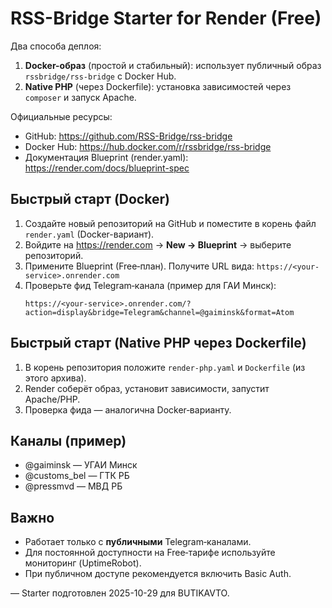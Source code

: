 # RSS-Bridge Starter for Render (Free)

Два способа деплоя:
1) **Docker-образ** (простой и стабильный): использует публичный образ `rssbridge/rss-bridge` с Docker Hub.
2) **Native PHP** (через Dockerfile): установка зависимостей через `composer` и запуск Apache.

Официальные ресурсы:
- GitHub: https://github.com/RSS-Bridge/rss-bridge
- Docker Hub: https://hub.docker.com/r/rssbridge/rss-bridge
- Документация Blueprint (render.yaml): https://render.com/docs/blueprint-spec

## Быстрый старт (Docker)

1. Создайте новый репозиторий на GitHub и поместите в корень файл `render.yaml` (Docker-вариант).
2. Войдите на https://render.com → **New → Blueprint** → выберите репозиторий.
3. Примените Blueprint (Free‑план). Получите URL вида:
   `https://<your-service>.onrender.com`
4. Проверьте фид Telegram‑канала (пример для ГАИ Минск):
   ```
   https://<your-service>.onrender.com/?action=display&bridge=Telegram&channel=@gaiminsk&format=Atom
   ```

## Быстрый старт (Native PHP через Dockerfile)

1. В корень репозитория положите `render-php.yaml` и `Dockerfile` (из этого архива).
2. Render соберёт образ, установит зависимости, запустит Apache/PHP.
3. Проверка фида — аналогична Docker‑варианту.

## Каналы (пример)
- @gaiminsk — УГАИ Минск
- @customs_bel — ГТК РБ
- @pressmvd — МВД РБ

## Важно
- Работает только с **публичными** Telegram‑каналами.
- Для постоянной доступности на Free‑тарифе используйте мониторинг (UptimeRobot).
- При публичном доступе рекомендуется включить Basic Auth.

— Starter подготовлен 2025-10-29 для BUTIKAVTO.
